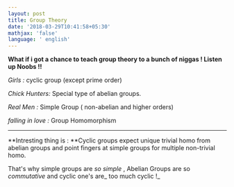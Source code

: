 ```yaml
---
layout: post
title: Group Theory
date: '2018-03-29T10:41:58+05:30'
mathjax: 'false'
language: ' english'
---
```

**What if i got a chance to 
teach group theory to a bunch 
of niggas ! Listen up Noobs !!**

_Girls :_ cyclic group (except 
prime order)

_Chick Hunters:_ Special type 
of abelian groups.

_Real Men :_ Simple Group (
 non-abelian and higher orders)

_falling in love :_ Group Homomorphism

<hr /> 

**Intresting  thing is : **Cyclic groups expect unique trivial homo from abelian groups  and point fingers at simple groups for multiple non-trivial homo.

That's why simple groups are _so simple_ , Abelian Groups are so _commutative_ and cyclic one's are_ too much cyclic !_

